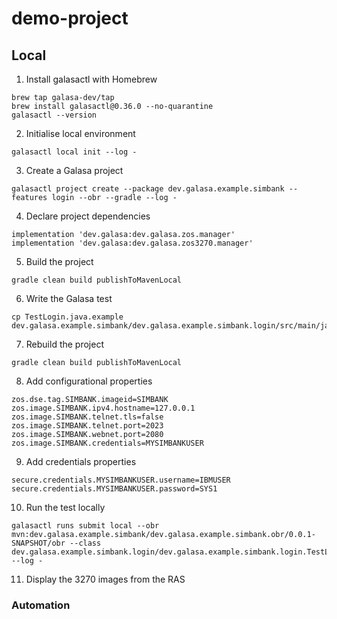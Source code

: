 # demo-project

## Local

1. Install galasactl with Homebrew
```
brew tap galasa-dev/tap
brew install galasactl@0.36.0 --no-quarantine
galasactl --version
```

2. Initialise local environment
```
galasactl local init --log -
```

3. Create a Galasa project
```
galasactl project create --package dev.galasa.example.simbank --features login --obr --gradle --log -
```

4. Declare project dependencies
```
implementation 'dev.galasa:dev.galasa.zos.manager'
implementation 'dev.galasa:dev.galasa.zos3270.manager'
```

5. Build the project
```
gradle clean build publishToMavenLocal
```

6. Write the Galasa test
```
cp TestLogin.java.example dev.galasa.example.simbank/dev.galasa.example.simbank.login/src/main/java/dev/galasa/example/simbank/login/TestLogin.java
```

7. Rebuild the project
```
gradle clean build publishToMavenLocal
```

8. Add configurational properties
```
zos.dse.tag.SIMBANK.imageid=SIMBANK
zos.image.SIMBANK.ipv4.hostname=127.0.0.1
zos.image.SIMBANK.telnet.tls=false
zos.image.SIMBANK.telnet.port=2023
zos.image.SIMBANK.webnet.port=2080
zos.image.SIMBANK.credentials=MYSIMBANKUSER
```

9. Add credentials properties
```
secure.credentials.MYSIMBANKUSER.username=IBMUSER
secure.credentials.MYSIMBANKUSER.password=SYS1
```

10. Run the test locally
```
galasactl runs submit local --obr mvn:dev.galasa.example.simbank/dev.galasa.example.simbank.obr/0.0.1-SNAPSHOT/obr --class dev.galasa.example.simbank.login/dev.galasa.example.simbank.login.TestLogin --log -
```

11. Display the 3270 images from the RAS

### Automation

